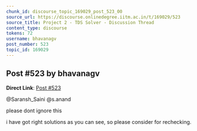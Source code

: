 ```yaml
---
chunk_id: discourse_topic_169029_post_523_00
source_url: https://discourse.onlinedegree.iitm.ac.in/t/169029/523
source_title: Project 2 - TDS Solver - Discussion Thread
content_type: discourse
tokens: 72
username: bhavanagv
post_number: 523
topic_id: 169029
---
```


## Post #523 by bhavanagv

**Direct Link**: [Post #523](https://discourse.onlinedegree.iitm.ac.in/t/169029/523)

@Saransh_Saini @s.anand

please dont ignore this

i have got right solutions as you can see, so please consider for rechecking.
